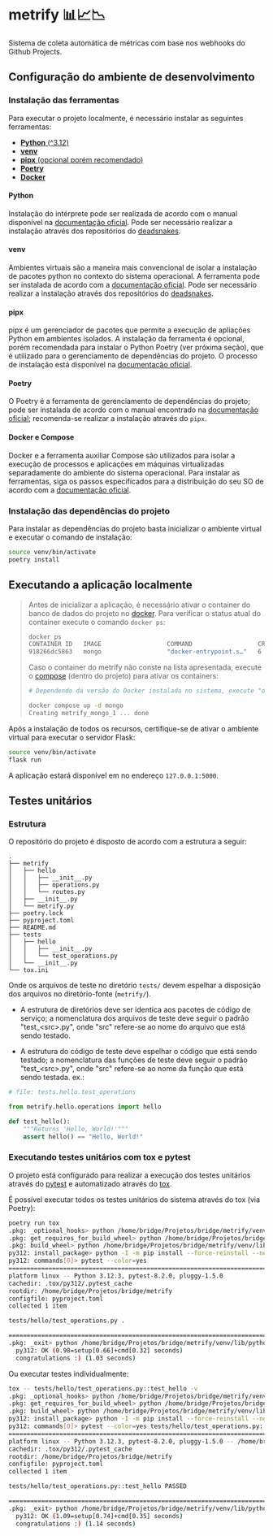 # metrify 📊📈📉

Sistema de coleta automática de métricas com base nos webhooks do Github
Projects.

## Configuração do ambiente de desenvolvimento

### Instalação das ferramentas

Para executar o projeto localmente, é necessário instalar as seguintes
ferramentas:

- [**Python** (^3.12)](#python)
- [**venv**](#venv)
- [**pipx** (opcional porém recomendado)](#pipx)
- [**Poetry**](#poetry)
- [**Docker**](#docker-e-compose)

#### Python

Instalação do intérprete pode ser realizada de acordo com o manual disponível na
[documentação oficial](https://www.python.org/downloads/release/python-3120/).
Pode ser necessário realizar a instalação através dos repositórios do
[deadsnakes](https://github.com/deadsnakes).

#### venv

Ambientes virtuais são a maneira mais convencional de isolar a instalação de
pacotes python no contexto do sistema operacional. A ferramenta pode ser
instalada de acordo com a
[documentação oficial](https://virtualenv.pypa.io/en/stable/installation.html).
Pode ser necessário realizar a instalação através dos repositórios do
[deadsnakes](https://github.com/deadsnakes).

#### pipx

pipx é um gerenciador de pacotes que permite a execução de apliações Python em
ambientes isolados. A instalação da ferramenta é opcional, porém recomendada
para instalar o Python Poetry (ver próxima seção), que é utilizado para o
gerenciamento de dependências do projeto. O processo de instalação está
disponível na [documentação oficial](https://pipx.pypa.io/stable/installation/).

#### Poetry

O Poetry é a ferramenta de gerenciamento de dependências do projeto; pode ser
instalada de acordo com o manual encontrado na
[documentação oficial](https://python-poetry.org/docs/#installation);
recomenda-se realizar a instalação através do `pipx`.

#### Docker e Compose

Docker e a ferramenta auxiliar Compose são utilizados para isolar a execução de
processos e aplicações em máquinas virtualizadas separadamente do ambiente do
sistema operacional. Para instalar as ferramentas, siga os passos especificados
para a distribuição do seu SO de acordo com a
[documentação oficial](https://docs.docker.com/desktop/install/linux-install/).

### Instalação das dependências do projeto

Para instalar as dependências do projeto basta inicializar o ambiente virtual e
executar o comando de instalação:

```bash
source venv/bin/activate
poetry install
```

## Executando a aplicação localmente

> Antes de inicializar a aplicação, é necessário ativar o container do banco de
> dados do projeto no [docker](#docker-e-compose). Para verificar o status atual
> do container execute o comando `docker ps`:
>
> ```bash
> docker ps
> CONTAINER ID   IMAGE                  COMMAND                  CREATED        STATUS             PORTS                                       NAMES
> 918266dc5863   mongo                  "docker-entrypoint.s…"   6 days ago     Up About an hour   27017/tcp                                   metrify_mongo_1
> ```
>
> Caso o container do metrify não conste na lista apresentada, execute o
> [compose](#docker-e-compose) (dentro do projeto) para ativar os containers:
>
> ```bash
> # Dependendo da versão do Docker instalada no sistema, execute "docker compose" ou "docker-compose", se o compose for instalado separadamente. Consultar documentação oficial.
>
> docker compose up -d mongo
> Creating metrify_mongo_1 ... done
> ```

Após a instalação de todos os recursos, certifique-se de ativar o ambiente
virtual para executar o servidor Flask:

```bash
source venv/bin/activate
flask run
```

A aplicação estará disponível em no endereço `127.0.0.1:5000`.

## Testes unitários

### Estrutura

O repositório do projeto é disposto de acordo com a estrutura a seguir:

```
.
├── metrify
│   ├── hello
│   │   ├── __init__.py
│   │   ├── operations.py
│   │   └── routes.py
│   ├── __init__.py
│   └── metrify.py
├── poetry.lock
├── pyproject.toml
├── README.md
├── tests
│   ├── hello
│   │   ├── __init__.py
│   │   └── test_operations.py
│   └── __init__.py
└── tox.ini
```

Onde os arquivos de teste no diretório `tests/` devem espelhar a disposição dos
arquivos no diretório-fonte (`metrify/`).

- A estrutura de diretórios deve ser identica aos pacotes de código de serviço;
  a nomenclatura dos arquivos de teste deve seguir o padrão "test_\<src\>.py",
  onde "src" refere-se ao nome do arquivo que está sendo testado.

- A estrutura do código de teste deve espelhar o código que está sendo testado;
  a nomenclatura das funções de teste deve seguir o padrão "test_\<src\>.py",
  onde "src" refere-se ao nome da função que está sendo testada. ex.:

```python
# file: tests.hello.test_operations

from metrify.hello.operations import hello

def test_hello():
    """Returns 'Hello, World!'"""
    assert hello() == "Hello, World!"
```

### Executando testes unitários com tox e pytest

O projeto está configurado para realizar a execução dos testes unitários através
do [pytest](https://docs.pytest.org/en/8.2.x/) e automatizado através do
[tox](https://tox.wiki/en/4.15.0/).

É possível executar todos os testes unitários do sistema através do tox (via
Poetry):

```bash
poetry run tox
.pkg: _optional_hooks> python /home/bridge/Projetos/bridge/metrify/venv/lib/python3.12/site-packages/pyproject_api/_backend.py True poetry.core.masonry.api
.pkg: get_requires_for_build_wheel> python /home/bridge/Projetos/bridge/metrify/venv/lib/python3.12/site-packages/pyproject_api/_backend.py True poetry.core.masonry.api
.pkg: build_wheel> python /home/bridge/Projetos/bridge/metrify/venv/lib/python3.12/site-packages/pyproject_api/_backend.py True poetry.core.masonry.api
py312: install_package> python -I -m pip install --force-reinstall --no-deps /home/bridge/Projetos/bridge/metrify/.tox/.tmp/package/4/metrify-0.1.0-py3-none-any.whl
py312: commands[0]> pytest --color=yes
============================================================================================================================== test session starts ===============================================================================================================================
platform linux -- Python 3.12.3, pytest-8.2.0, pluggy-1.5.0
cachedir: .tox/py312/.pytest_cache
rootdir: /home/bridge/Projetos/bridge/metrify
configfile: pyproject.toml
collected 1 item

tests/hello/test_operations.py .                                                                                                                                                                                                                                           [100%]

=============================================================================================================================== 1 passed in 0.14s ================================================================================================================================
.pkg: _exit> python /home/bridge/Projetos/bridge/metrify/venv/lib/python3.12/site-packages/pyproject_api/_backend.py True poetry.core.masonry.api
  py312: OK (0.98=setup[0.66]+cmd[0.32] seconds)
  congratulations :) (1.03 seconds)
```

Ou executar testes individualmente:

```bash
tox -- tests/hello/test_operations.py::test_hello -v 
.pkg: _optional_hooks> python /home/bridge/Projetos/bridge/metrify/venv/lib/python3.12/site-packages/pyproject_api/_backend.py True poetry.core.masonry.api
.pkg: get_requires_for_build_wheel> python /home/bridge/Projetos/bridge/metrify/venv/lib/python3.12/site-packages/pyproject_api/_backend.py True poetry.core.masonry.api
.pkg: build_wheel> python /home/bridge/Projetos/bridge/metrify/venv/lib/python3.12/site-packages/pyproject_api/_backend.py True poetry.core.masonry.api
py312: install_package> python -I -m pip install --force-reinstall --no-deps /home/bridge/Projetos/bridge/metrify/.tox/.tmp/package/5/metrify-0.1.0-py3-none-any.whl
py312: commands[0]> pytest --color=yes tests/hello/test_operations.py::test_hello -v
============================================================================================================================== test session starts ===============================================================================================================================
platform linux -- Python 3.12.3, pytest-8.2.0, pluggy-1.5.0 -- /home/bridge/Projetos/bridge/metrify/.tox/py312/bin/python
cachedir: .tox/py312/.pytest_cache
rootdir: /home/bridge/Projetos/bridge/metrify
configfile: pyproject.toml
collected 1 item

tests/hello/test_operations.py::test_hello PASSED                                                                                                                                                                                                                          [100%]

=============================================================================================================================== 1 passed in 0.15s ================================================================================================================================
.pkg: _exit> python /home/bridge/Projetos/bridge/metrify/venv/lib/python3.12/site-packages/pyproject_api/_backend.py True poetry.core.masonry.api
  py312: OK (1.09=setup[0.74]+cmd[0.35] seconds)
  congratulations :) (1.14 seconds)
```
